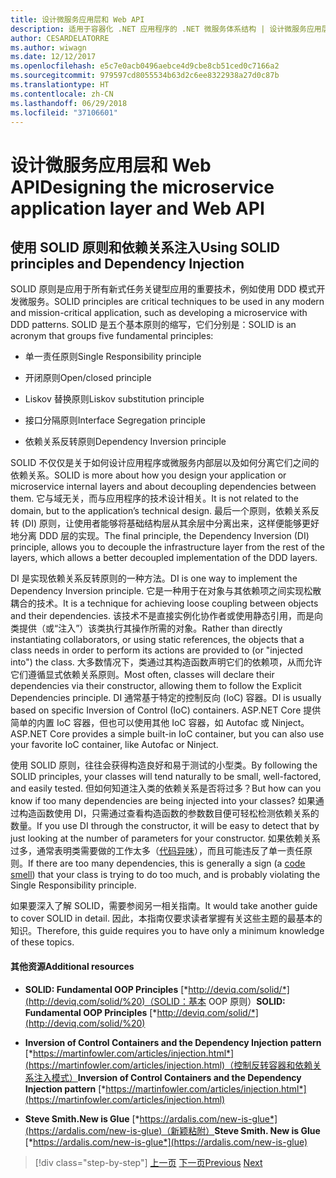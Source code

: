 ```yaml
---
title: 设计微服务应用层和 Web API
description: 适用于容器化 .NET 应用程序的 .NET 微服务体系结构 | 设计微服务应用层和 Web API
author: CESARDELATORRE
ms.author: wiwagn
ms.date: 12/12/2017
ms.openlocfilehash: e5c7e0acb0496aebce4d9cbe8cb51ced0c7166a2
ms.sourcegitcommit: 979597cd8055534b63d2c6ee8322938a27d0c87b
ms.translationtype: HT
ms.contentlocale: zh-CN
ms.lasthandoff: 06/29/2018
ms.locfileid: "37106601"
---
```

# <a name="designing-the-microservice-application-layer-and-web-api"></a><span data-ttu-id="f719f-103">设计微服务应用层和 Web API</span><span class="sxs-lookup"><span data-stu-id="f719f-103">Designing the microservice application layer and Web API</span></span>

## <a name="using-solid-principles-and-dependency-injection"></a><span data-ttu-id="f719f-104">使用 SOLID 原则和依赖关系注入</span><span class="sxs-lookup"><span data-stu-id="f719f-104">Using SOLID principles and Dependency Injection</span></span>

<span data-ttu-id="f719f-105">SOLID 原则是应用于所有新式任务关键型应用的重要技术，例如使用 DDD 模式开发微服务。</span><span class="sxs-lookup"><span data-stu-id="f719f-105">SOLID principles are critical techniques to be used in any modern and mission-critical application, such as developing a microservice with DDD patterns.</span></span> <span data-ttu-id="f719f-106">SOLID 是五个基本原则的缩写，它们分别是：</span><span class="sxs-lookup"><span data-stu-id="f719f-106">SOLID is an acronym that groups five fundamental principles:</span></span>

-   <span data-ttu-id="f719f-107">单一责任原则</span><span class="sxs-lookup"><span data-stu-id="f719f-107">Single Responsibility principle</span></span>

-   <span data-ttu-id="f719f-108">开闭原则</span><span class="sxs-lookup"><span data-stu-id="f719f-108">Open/closed principle</span></span>

-   <span data-ttu-id="f719f-109">Liskov 替换原则</span><span class="sxs-lookup"><span data-stu-id="f719f-109">Liskov substitution principle</span></span>

-   <span data-ttu-id="f719f-110">接口分隔原则</span><span class="sxs-lookup"><span data-stu-id="f719f-110">Interface Segregation principle</span></span>

-   <span data-ttu-id="f719f-111">依赖关系反转原则</span><span class="sxs-lookup"><span data-stu-id="f719f-111">Dependency Inversion principle</span></span>

<span data-ttu-id="f719f-112">SOLID 不仅仅是关于如何设计应用程序或微服务内部层以及如何分离它们之间的依赖关系。</span><span class="sxs-lookup"><span data-stu-id="f719f-112">SOLID is more about how you design your application or microservice internal layers and about decoupling dependencies between them.</span></span> <span data-ttu-id="f719f-113">它与域无关，而与应用程序的技术设计相关。</span><span class="sxs-lookup"><span data-stu-id="f719f-113">It is not related to the domain, but to the application’s technical design.</span></span> <span data-ttu-id="f719f-114">最后一个原则，依赖关系反转 (DI) 原则，让使用者能够将基础结构层从其余层中分离出来，这样便能够更好地分离 DDD 层的实现。</span><span class="sxs-lookup"><span data-stu-id="f719f-114">The final principle, the Dependency Inversion (DI) principle, allows you to decouple the infrastructure layer from the rest of the layers, which allows a better decoupled implementation of the DDD layers.</span></span>

<span data-ttu-id="f719f-115">DI 是实现依赖关系反转原则的一种方法。</span><span class="sxs-lookup"><span data-stu-id="f719f-115">DI is one way to implement the Dependency Inversion principle.</span></span> <span data-ttu-id="f719f-116">它是一种用于在对象与其依赖项之间实现松散耦合的技术。</span><span class="sxs-lookup"><span data-stu-id="f719f-116">It is a technique for achieving loose coupling between objects and their dependencies.</span></span> <span data-ttu-id="f719f-117">该技术不是直接实例化协作者或使用静态引用，而是向类提供（或“注入”）该类执行其操作所需的对象。</span><span class="sxs-lookup"><span data-stu-id="f719f-117">Rather than directly instantiating collaborators, or using static references, the objects that a class needs in order to perform its actions are provided to (or "injected into") the class.</span></span> <span data-ttu-id="f719f-118">大多数情况下，类通过其构造函数声明它们的依赖项，从而允许它们遵循显式依赖关系原则。</span><span class="sxs-lookup"><span data-stu-id="f719f-118">Most often, classes will declare their dependencies via their constructor, allowing them to follow the Explicit Dependencies principle.</span></span> <span data-ttu-id="f719f-119">DI 通常基于特定的控制反向 (IoC) 容器。</span><span class="sxs-lookup"><span data-stu-id="f719f-119">DI is usually based on specific Inversion of Control (IoC) containers.</span></span> <span data-ttu-id="f719f-120">ASP.NET Core 提供简单的内置 IoC 容器，但也可以使用其他 IoC 容器，如 Autofac 或 Ninject。</span><span class="sxs-lookup"><span data-stu-id="f719f-120">ASP.NET Core provides a simple built-in IoC container, but you can also use your favorite IoC container, like Autofac or Ninject.</span></span>

<span data-ttu-id="f719f-121">使用 SOLID 原则，往往会获得构造良好和易于测试的小型类。</span><span class="sxs-lookup"><span data-stu-id="f719f-121">By following the SOLID principles, your classes will tend naturally to be small, well-factored, and easily tested.</span></span> <span data-ttu-id="f719f-122">但如何知道注入类的依赖关系是否将过多？</span><span class="sxs-lookup"><span data-stu-id="f719f-122">But how can you know if too many dependencies are being injected into your classes?</span></span> <span data-ttu-id="f719f-123">如果通过构造函数使用 DI，只需通过查看构造函数的参数数目便可轻松检测依赖关系的数量。</span><span class="sxs-lookup"><span data-stu-id="f719f-123">If you use DI through the constructor, it will be easy to detect that by just looking at the number of parameters for your constructor.</span></span> <span data-ttu-id="f719f-124">如果依赖关系过多，通常表明类需要做的工作太多（[代码异味](http://deviq.com/code-smells/)），而且可能违反了单一责任原则。</span><span class="sxs-lookup"><span data-stu-id="f719f-124">If there are too many dependencies, this is generally a sign (a [code smell](http://deviq.com/code-smells/)) that your class is trying to do too much, and is probably violating the Single Responsibility principle.</span></span>

<span data-ttu-id="f719f-125">如果要深入了解 SOLID，需要参阅另一相关指南。</span><span class="sxs-lookup"><span data-stu-id="f719f-125">It would take another guide to cover SOLID in detail.</span></span> <span data-ttu-id="f719f-126">因此，本指南仅要求读者掌握有关这些主题的最基本的知识。</span><span class="sxs-lookup"><span data-stu-id="f719f-126">Therefore, this guide requires you to have only a minimum knowledge of these topics.</span></span>

#### <a name="additional-resources"></a><span data-ttu-id="f719f-127">其他资源</span><span class="sxs-lookup"><span data-stu-id="f719f-127">Additional resources</span></span>

-   <span data-ttu-id="f719f-128">**SOLID: Fundamental OOP Principles**
    [*http://deviq.com/solid/*](http://deviq.com/solid/%20)（SOLID：基本 OOP 原则）</span><span class="sxs-lookup"><span data-stu-id="f719f-128">**SOLID: Fundamental OOP Principles**
[*http://deviq.com/solid/*](http://deviq.com/solid/%20)</span></span>

-   <span data-ttu-id="f719f-129">**Inversion of Control Containers and the Dependency Injection pattern**
    [*https://martinfowler.com/articles/injection.html*](https://martinfowler.com/articles/injection.html)（控制反转容器和依赖关系注入模式）</span><span class="sxs-lookup"><span data-stu-id="f719f-129">**Inversion of Control Containers and the Dependency Injection pattern**
[*https://martinfowler.com/articles/injection.html*](https://martinfowler.com/articles/injection.html)</span></span>

-   <span data-ttu-id="f719f-130">**Steve Smith.New is Glue**
    [*https://ardalis.com/new-is-glue*](https://ardalis.com/new-is-glue)（新颖粘附）</span><span class="sxs-lookup"><span data-stu-id="f719f-130">**Steve Smith. New is Glue**
[*https://ardalis.com/new-is-glue*](https://ardalis.com/new-is-glue)</span></span>


>[!div class="step-by-step"]
<span data-ttu-id="f719f-131">[上一页](nosql-database-persistence-infrastructure.md)
[下一页](microservice-application-layer-implementation-web-api.md)</span><span class="sxs-lookup"><span data-stu-id="f719f-131">[Previous](nosql-database-persistence-infrastructure.md)
[Next](microservice-application-layer-implementation-web-api.md)</span></span>
